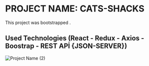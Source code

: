 # PROJECT NAME: CATS-SHACKS

This project was bootstrapped .

## Used Technologies (React - Redux - Axios - Boostrap - REST APİ {JSON-SERVER})

![Project Name (2)](https://user-images.githubusercontent.com/114434307/218556919-704c4510-83c3-46c5-8499-dd6545aa69ff.gif)
